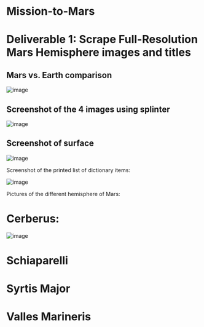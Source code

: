 # Mission-to-Mars


# Deliverable 1: Scrape Full-Resolution Mars Hemisphere images and titles

## Mars vs. Earth comparison

![image](https://user-images.githubusercontent.com/94253815/152695590-b19823f2-9887-4ea1-ba54-f9cfeac4c729.png)


## Screenshot of the 4 images using splinter

![image](https://user-images.githubusercontent.com/94253815/152696054-1422b83d-5442-412b-bb5f-2a55a6ca1980.png)


## Screenshot of surface

![image](https://user-images.githubusercontent.com/94253815/152696144-37f3002a-1fbe-4d23-b2ca-9b155df09554.png)


Screenshot of the printed list of dictionary items:

![image](https://user-images.githubusercontent.com/94253815/152696203-79443d50-1ca2-433e-97e7-a3a580b11608.png)

Pictures of the different hemisphere of Mars:

# Cerberus:

![image](https://user-images.githubusercontent.com/94253815/152696353-5ab67365-c39f-4001-8f63-e56c9ba09aff.png)


# Schiaparelli


# Syrtis Major


# Valles Marineris

